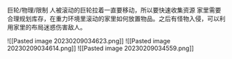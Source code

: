 巨轮/物理/限制
人被滚动的巨轮拉着一直要移动，所以要快速收集资源
家里需要合理规划库存，在重力环境里滚动的家里如何放置物品。之后有怪物入侵，可以利用家里的布局迷惑伤害敌人。


![[Pasted image 20230209034623.png]]
![[Pasted image 20230209034614.png]]
![[Pasted image 20230209034559.png]]